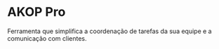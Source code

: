 # AKOP Pro
Ferramenta que simplifica a coordenação de tarefas da sua equipe e a comunicação com clientes.

